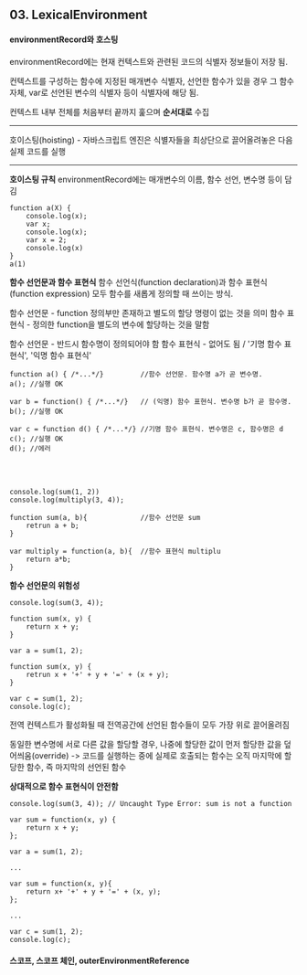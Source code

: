 ## 03. LexicalEnvironment

#### environmentRecord와 호스팅 
environmentRecord에는 현재 컨텍스트와 관련된 코드의 식별자 정보들이 저장 됨. 

컨텍스트를 구성하는 함수에 지정된 매개변수 식별자, 선언한 함수가 있을 경우 그 함수 자체, var로 선언된 변수의 식별자 등이 식별자에 해당 됨. 

컨텍스트 내부 전체를 처음부터 끝까지 훑으며 **순서대로** 수집 
<hr/>

호이스팅(hoisting) - 자바스크립트 엔진은 식별자들을 최상단으로 끌어올려놓은 다음 실제 코드를 실행 

<hr/> 

**호이스팅 규칙**
environmentRecord에는 매개변수의 이름, 함수 선언, 변수명 등이 담김 
```
function a(X) { 
	console.log(x); 
    var x; 
    console.log(x); 
    var x = 2; 
    console.log(x) 
} 
a(1)
```

**함수 선언문과 함수 표현식** 
함수 선언식(function declaration)과 함수 표현식(function expression) 모두 함수를 새롭게 정의할 때 쓰이는 방식. 

함수 선언문 - function 정의부만 존재하고 별도의 할당 명령이 없는 것을 의미 
함수 표현식 - 정의한 function을 별도의 변수에 할당하는 것을 말함

함수 선언문 - 반드시 함수명이 정의되어야 함 
함수 표현식 - 없어도 됨 / '기명 함수 표현식', '익명 함수 표현식'

```
function a() { /*...*/} 	    //함수 선언문. 함수명 a가 곧 변수명. 
a(); //실행 OK 

var b = function() { /*...*/}   // (익명) 함수 표현식. 변수명 b가 곧 함수명.
b(); //실행 OK 

var c = function d() { /*...*/} //기명 함수 표현식. 변수명은 c, 함수명은 d
c(); //실행 OK
d(); //에러
```
<br/><br/>

```
console.log(sum(1, 2))
console.log(multiply(3, 4)); 

function sum(a, b){				//함수 선언문 sum
	retrun a + b;
}

var multiply = function(a, b){	//함수 표현식 multiplu
	return a*b; 
}
```

**함수 선언문의 위험성**
```
console.log(sum(3, 4)); 

function sum(x, y) {
	return x + y; 
}

var a = sum(1, 2); 

function sum(x, y) { 
	retrun x + '+' + y + '=' + (x + y);
}

var c = sum(1, 2);
console.log(c);
```
전역 컨텍스트가 활성화될 때 전역공간에 선언된 함수들이 모두 가장 위로 끌어올려짐 

동일한 변수명에 서로 다른 값을 할당할 경우, 나중에 할당한 값이 먼저 할당한 값을 덮어씌움(override)
-> 코드를 실행하는 중에 실제로 호출되는 함수는 오직 마지막에 할당한 함수, 즉 마지막의 선언된 함수 

**상대적으로 함수 표현식이 안전함** 
```
console.log(sum(3, 4)); // Uncaught Type Error: sum is not a function

var sum = function(x, y) {
	return x + y; 
};

var a = sum(1, 2);

...

var sum = function(x, y){ 
	return x+ '+' + y + '=' + (x, y);
};

...

var c = sum(1, 2);
console.log(c);
```

#### 스코프, 스코프 체인, outerEnvironmentReference
